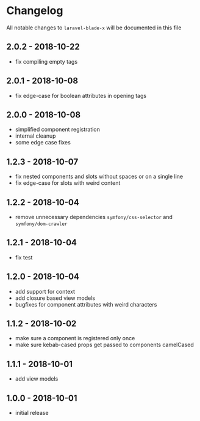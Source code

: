 # Changelog

All notable changes to `laravel-blade-x` will be documented in this file

## 2.0.2 - 2018-10-22

- fix compiling empty tags

## 2.0.1 - 2018-10-08

- fix edge-case for boolean attributes in opening tags

## 2.0.0 - 2018-10-08

- simplified component registration
- internal cleanup
- some edge case fixes

## 1.2.3 - 2018-10-07

- fix nested components and slots without spaces or on a single line
- fix edge-case for slots with weird content

## 1.2.2 - 2018-10-04

- remove unnecessary dependencies `symfony/css-selector` and `symfony/dom-crawler`

## 1.2.1 - 2018-10-04

- fix test

## 1.2.0 - 2018-10-04

- add support for context
- add closure based view models
- bugfixes for component attributes with weird characters

## 1.1.2 - 2018-10-02

- make sure a component is registered only once
- make sure kebab-cased props get passed to components camelCased

## 1.1.1 - 2018-10-01

- add view models

## 1.0.0 - 2018-10-01

- initial release
